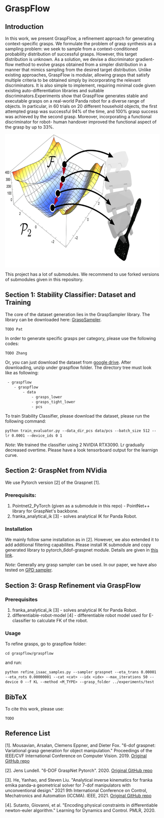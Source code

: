 # GraspFlow

## Introduction
In this work, we present GraspFlow, a refinement approach for generating context-specific grasps. We formulate the problem of grasp synthesis as a sampling problem: we seek to sample from a context-conditioned probability distribution of successful grasps. However, this target distribution is unknown. As a solution, we devise a discriminator gradient-flow method to evolve grasps obtained from a simpler distribution in a manner that mimics sampling from the desired target distribution. Unlike existing approaches, GraspFlow is modular, allowing grasps that satisfy multiple criteria to be obtained simply by incorporating the relevant discriminators. It is also simple to implement, requiring minimal code given existing auto-differentiation libraries and suitable discriminators.Experiments show that GraspFlow generates stable and executable grasps on a real-world Panda robot for a diverse range of objects.
In particular, in 60 trials on 20 different household objects, the first attempted grasp was successful 94% of the time, and 100% grasp success was achieved by the second grasp. Moreover, incorporating a functional discriminator for robot-
human handover improved the functional aspect of the grasp by up to 33%.

<!-- ![mainfigure](figs/mainfig-1.png =400x) -->

<!-- <img src="figs/mainfig-1.png" alt="main" width="600" height="300"> -->
<img align="center" alt="GraspFlow" src="figs/mainfig-1.png" width="710" height="435" />

This project has a lot of submodules. We recommend to use forked versions of submodules given in this repository. 

## Section 1: Stability Classifier: Dataset and Training

The core of the dataset generation lies in the GraspSampler library. The library can be downloaded here: [GraspSampler](https://github.com/patrickeala/GraspSampler).

```
TODO Pat
```

In order to generate specific grasps per category, please use the following codes:

```
TODO Zhang
```

Or, you can just download the dataset from [google drive](https://drive.google.com/drive/folders/1inXxyXslszR9PW44TQY7v08xZZUiMExS?usp=sharing). After downloading, unzip under graspflow folder. The directory tree must look like as following:

```
 - graspflow
    - graspflow
        - data
            - grasps_lower
            - grasps_tight_lower
            - pcs
```

To train Stability Classifier, please download the dataset, please run the following command:

```
python train_evaluator.py --data_dir_pcs data/pcs --batch_size 512 --lr 0.0001 --device_ids 0 1
```

*Note*: We trained the classifier using 2 NVIDIA RTX3090. Lr gradually decreased overtime. Please have a look tensorboard output for the learnign curve.

## Section 2: GraspNet from NVidia

We use Pytorch version [2] of the Graspnet [1]. 
### Prerequisits:
1. Pointnet2_PyTorch (given as a submodule in this repo) - PointNet++ library for GraspNet's backbone.
2. franka_analytical_ik [3] - solves analytical IK for Panda Robot.

### Installation
We mainly follow same installation as in [2]. However, we also extended it to add additional filtering capabilites. Please install IK submodule and copy generated library to pytorch_6dof-graspnet module. Details are given in [this link](https://github.com/tasbolat1/franka_analytical_ik.git).

*Note:* Generally any grasp sampler can be used. In our paper, we have also tested on [GPD sampler](https://github.com/tasbolat1/gpd.git).


## Section 3: Grasp Refinement via GraspFlow

### Prerequisites
1. franka_analytical_ik [3] - solves analytical IK for Panda Robot.
2. differentiable-robot-model [4] -  differentiable robot model used for E-classifier to calculate FK of the robot.

### Usage
To refine grasps, go to graspflow folder:

```
cd graspflow/graspflow
```

and run:
```
python refine_isaac_samples.py --sampler graspnet --eta_trans 0.00001 --eta_rots 0.00000001 --cat <cat> --idx <idx> --max_iterations 50 --device 0 --f KL --method <M_TYPE> --grasp_folder ../experiments/test
```

## BibTeX

To cite this work, please use:

```
TODO
```

## Reference List
[1]. Mousavian, Arsalan, Clemens Eppner, and Dieter Fox. "6-dof graspnet: Variational grasp generation for object manipulation." Proceedings of the IEEE/CVF International Conference on Computer Vision. 2019. [Original GitHub repo](https://github.com/NVlabs/6dof-graspnet.git)

[2]. Jens Lundell. "6-DOF GraspNet Pytorch". 2020. [Original GitHub repo](https://github.com/jsll/pytorch_6dof-graspnet.git)

[3]. He, Yanhao, and Steven Liu. "Analytical inverse kinematics for franka emika panda–a geometrical solver for 7-dof manipulators with unconventional design." 2021 9th International Conference on Control, Mechatronics and Automation (ICCMA). IEEE, 2021. [Original GitHub repo](https://github.com/ffall007/franka_analytical_ik.git)

[4]. Sutanto, Giovanni, et al. "Encoding physical constraints in differentiable newton-euler algorithm." Learning for Dynamics and Control. PMLR, 2020.
